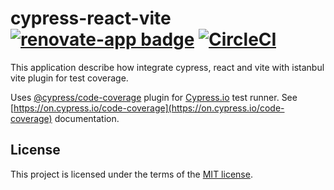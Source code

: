 # cypress-react-vite [![renovate-app badge][renovate-badge]][renovate-app] [![CircleCI](https://circleci.com/gh/bahmutov/code-coverage-vue-example/tree/master.svg?style=svg)](https://circleci.com/gh/bahmutov/code-coverage-vue-example/tree/master)

This application describe how integrate cypress, react and vite with istanbul vite plugin for test coverage.

Uses [@cypress/code-coverage](https://github.com/cypress-io/code-coverage) plugin for [Cypress.io](https://www.cypress.io) test runner. See [https://on.cypress.io/code-coverage](https://on.cypress.io/code-coverage) documentation.

## License

This project is licensed under the terms of the [MIT license](/LICENSE.md).

[renovate-badge]: https://img.shields.io/badge/renovate-app-blue.svg
[renovate-app]: https://renovateapp.com/

